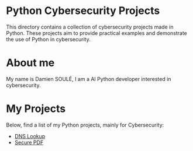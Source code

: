 # Python Cybersecurity Projects

This directory contains a collection of cybersecurity projects made in Python. These projects aim to provide practical examples and demonstrate the use of Python in cybersecurity.

# About me

My name is Damien SOULÉ, I am a AI Python developer interested in cybersecurity. 

# My Projects

Below, find a list of my Python projects, mainly for Cybersecurity:

- [DNS Lookup](https://github.com/dspydev/python-cybersecurity-projects/tree/main/dns-lookup)
- [Secure PDF](https://github.com/dspydev/python-cybersecurity-projects/tree/main/secure-pdf)
